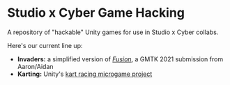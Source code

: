 # Studio x Cyber Game Hacking
A repository of "hackable" Unity games for use in Studio x Cyber collabs.

Here's our current line up:
- **Invaders:** a simplified version of [*Fusion*](https://str0nkyk0ng.itch.io/fusion), a GMTK 2021 submission from Aaron/Aidan
- **Karting:** Unity's [kart racing microgame project](https://learn.unity.com/project/karting-template)
